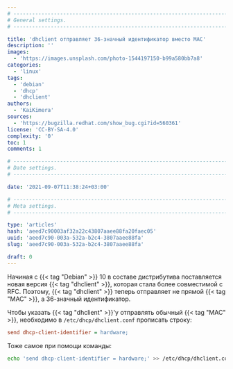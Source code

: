 ```yaml
---
# -------------------------------------------------------------------------------------------------------------------- #
# General settings.
# -------------------------------------------------------------------------------------------------------------------- #

title: 'dhclient отправляет 36-значный идентификатор вместо MAC'
description: ''
images:
  - 'https://images.unsplash.com/photo-1544197150-b99a580bb7a8'
categories:
  - 'linux'
tags:
  - 'debian'
  - 'dhcp'
  - 'dhclient'
authors:
  - 'KaiKimera'
sources:
  - 'https://bugzilla.redhat.com/show_bug.cgi?id=560361'
license: 'CC-BY-SA-4.0'
complexity: '0'
toc: 1
comments: 1

# -------------------------------------------------------------------------------------------------------------------- #
# Date settings.
# -------------------------------------------------------------------------------------------------------------------- #

date: '2021-09-07T11:38:24+03:00'

# -------------------------------------------------------------------------------------------------------------------- #
# Meta settings.
# -------------------------------------------------------------------------------------------------------------------- #

type: 'articles'
hash: 'aeed7c90003af32a22c43807aaee88fa20faec05'
uuid: 'aeed7c90-003a-532a-b2c4-3807aaee88fa'
slug: 'aeed7c90-003a-532a-b2c4-3807aaee88fa'

draft: 0
---
```


Начиная с {{< tag "Debian" >}} 10 в составе дистрибутива поставляется новая версия {{< tag "dhclient" >}}, которая стала более совместимой с RFC. Поэтому, {{< tag "dhclient" >}} теперь отправляет не прямой {{< tag "MAC" >}}, а 36-значный идентификатор.

<!--more-->

Чтобы указать {{< tag "dhclient" >}}'у отправлять обычный {{< tag "MAC" >}}, необходимо в `/etc/dhcp/dhclient.conf` прописать строку:

```ini
send dhcp-client-identifier = hardware;
```

Тоже самое при помощи команды:

```bash
echo 'send dhcp-client-identifier = hardware;' >> /etc/dhcp/dhclient.conf
```

